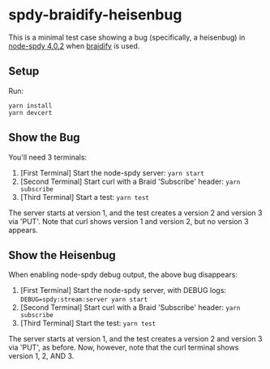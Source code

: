 # spdy-braidify-heisenbug

This is a minimal test case showing a bug (specifically, a heisenbug) in [node-spdy 4.0.2](https://github.com/spdy-http2/node-spdy) when [braidify](https://github.com/braid-org/braidjs) is used.

## Setup

Run:

```
yarn install
yarn devcert
```

## Show the Bug

You'll need 3 terminals:

1. [First Terminal] Start the node-spdy server: `yarn start`
2. [Second Terminal] Start curl with a Braid 'Subscribe' header: `yarn subscribe`
3. [Third Terminal] Start a test: `yarn test`

The server starts at version 1, and the test creates a version 2 and version 3 via 'PUT'. Note that curl shows version 1 and version 2, but no version 3 appears.

## Show the Heisenbug

When enabling node-spdy debug output, the above bug disappears:

1. [First Terminal] Start the node-spdy server, with DEBUG logs: `DEBUG=spdy:stream:server yarn start`
2. [Second Terminal] Start curl with a Braid 'Subscribe' header: `yarn subscribe`
3. [Third Terminal] Start the test: `yarn test`

The server starts at version 1, and the test creates a version 2 and version 3 via 'PUT', as before. Now, however, note that the curl terminal shows version 1, 2, AND 3.
